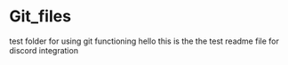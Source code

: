 # Git_files
test folder for using git functioning
hello this is the the test readme file for discord integration
